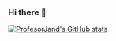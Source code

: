 ### Hi there 👋
[![ProfesorJand's GitHub stats](https://github-readme-stats.vercel.app/api?username=ProfesorJand)](https://github.com/anuraghazra/github-readme-stats)
<!--
**ProfesorJand/ProfesorJand** is a ✨ _special_ ✨ repository because its `README.md` (this file) appears on your GitHub profile.

Here are some ideas to get you started:

- 🔭 I’m currently working on ...
- 🌱 I’m currently learning ...
- 👯 I’m looking to collaborate on ...
- 🤔 I’m looking for help with ...
- 💬 Ask me about ...
- 📫 How to reach me: ...
- 😄 Pronouns: ...
- ⚡ Fun fact: ...
-->
